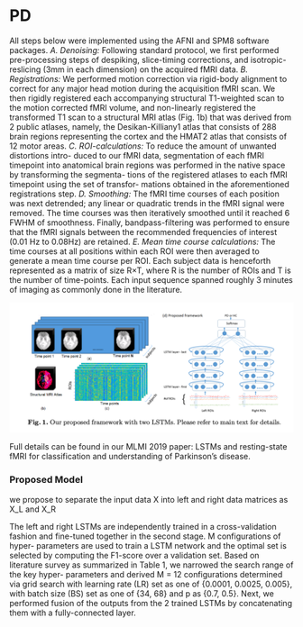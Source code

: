 # PD
All steps below were implemented using the AFNI and SPM8 software packages. 
*A. Denoising:* Following standard protocol, we first performed pre-processing steps of despiking, slice-timing corrections, and isotropic-reslicing (3mm in each dimension) on the acquired fMRI data.
*B. Registrations:* We performed motion correction via rigid-body alignment to correct for any major head motion during the acquisition fMRI scan. We then rigidly registered each accompanying structural T1-weighted scan to the motion corrected fMRI volume, and non-linearly registered the transformed T1 scan to a structural MRI atlas (Fig. 1b) that was derived from 2 public atlases, namely, the Desikan-Killiany1 atlas that consists of 288 brain regions representing the cortex and the HMAT2 atlas that consists of 12 motor areas.
*C. ROI-calculations:* To reduce the amount of unwanted distortions intro- duced to our fMRI data, segmentation of each fMRI timepoint into anatomical brain regions was performed in the native space by transforming the segmenta- tions of the registered atlases to each fMRI timepoint using the set of transfor- mations obtained in the aforementioned registrations step.
*D. Smoothing:* The fMRI time courses of each position was next detrended; any linear or quadratic trends in the fMRI signal were removed. The time courses was then iteratively smoothed until it reached 6 FWHM of smoothness. Finally, bandpass-filtering was performed to ensure that the fMRI signals between the recommended frequencies of interest (0.01 Hz to 0.08Hz) are retained.
*E. Mean time course calculations:* The time courses at all positions within each ROI were then averaged to generate a mean time course per ROI. Each subject data is henceforth represented as a matrix of size R×T, where R is the number of ROIs and T is the number of time-points. Each input sequence spanned roughly 3 minutes of imaging as commonly done in the literature.


![ Network ](network.png)

Full details can be found in our MLMI 2019 paper:
LSTMs and resting-state fMRI for classification and understanding of Parkinson’s disease.

### Proposed Model ###
we propose to separate the input data X into left and right data matrices as X_L and X_R 

The left and right LSTMs are independently trained in a cross-validation fashion and fine-tuned together in the second stage. M configurations of hyper- parameters are used to train a LSTM network and the optimal set is selected by computing the F1-score over a validation set. Based on literature survey as summarized in Table 1, we narrowed the search range of the key hyper- parameters and derived M = 12 configurations determined via grid search with learning rate (LR) set as one of {0.0001, 0.0025, 0.005}, with batch size (BS) set as one of {34, 68} and p as {0.7, 0.5}. Next, we performed fusion of the outputs from the 2 trained LSTMs by concatenating them with a fully-connected layer. 
